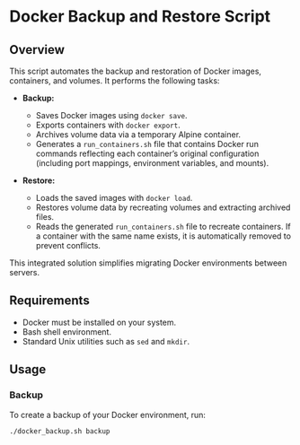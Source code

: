 # Docker Backup and Restore Script

## Overview

This script automates the backup and restoration of Docker images, containers, and volumes. It performs the following tasks:

- **Backup:**
  - Saves Docker images using `docker save`.
  - Exports containers with `docker export`.
  - Archives volume data via a temporary Alpine container.
  - Generates a `run_containers.sh` file that contains Docker run commands reflecting each container’s original configuration (including port mappings, environment variables, and mounts).

- **Restore:**
  - Loads the saved images with `docker load`.
  - Restores volume data by recreating volumes and extracting archived files.
  - Reads the generated `run_containers.sh` file to recreate containers. If a container with the same name exists, it is automatically removed to prevent conflicts.

This integrated solution simplifies migrating Docker environments between servers.

## Requirements

- Docker must be installed on your system.
- Bash shell environment.
- Standard Unix utilities such as `sed` and `mkdir`.

## Usage

### Backup

To create a backup of your Docker environment, run:

```bash
./docker_backup.sh backup
